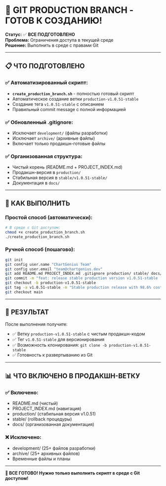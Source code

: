 # 🚀 GIT PRODUCTION BRANCH - ГОТОВ К СОЗДАНИЮ!

**Статус:** ✅ **ВСЕ ПОДГОТОВЛЕНО**  
**Проблема:** Ограничения доступа в текущей среде  
**Решение:** Выполнить в среде с правами Git  

---

## 📋 ЧТО ПОДГОТОВЛЕНО

### **✅ Автоматизированный скрипт:**
- **`create_production_branch.sh`** - полностью готовый скрипт
- Автоматическое создание ветки `production-v1.0.51-stable`
- Создание тега `v1.0.51-stable` с описанием
- Правильный commit message с полной информацией

### **✅ Обновленный .gitignore:**
- Исключает `development/` (файлы разработки)
- Исключает `archive/` (архивные файлы)
- Включает только продакшн-готовые файлы

### **✅ Организованная структура:**
- Чистый корень (README.md + PROJECT_INDEX.md)
- Продакшн-версия в `production/`
- Стабильная версия в `stable/v1.0.51-stable/`
- Документация в `docs/`

---

## 🔧 КАК ВЫПОЛНИТЬ

### **Простой способ (автоматически):**
```bash
# В среде с Git доступом:
chmod +x create_production_branch.sh
./create_production_branch.sh
```

### **Ручной способ (пошагово):**
```bash
git init
git config user.name "ChartGenius Team"
git config user.email "team@chartgenius.dev"
git add README.md PROJECT_INDEX.md .gitignore production/ stable/ docs/
git commit -m "feat: release stable production version v1.0.51-stable [полное сообщение в скрипте]"
git checkout -b production-v1.0.51-stable
git tag -a v1.0.51-stable -m "Stable production release with 98.6% cost optimization"
git checkout main
```

---

## 🎯 РЕЗУЛЬТАТ

После выполнения получите:
- ✅ Ветку `production-v1.0.51-stable` с чистым продакшн-кодом
- ✅ Тег `v1.0.51-stable` для версионирования
- ✅ Возможность клонирования: `git clone -b production-v1.0.51-stable`
- ✅ Готовность к развертыванию из Git

---

## 📊 ЧТО ВКЛЮЧЕНО В ПРОДАКШН-ВЕТКУ

### **✅ Включено:**
- README.md (чистый)
- PROJECT_INDEX.md (навигация)
- production/ (стабильная версия v1.0.51)
- stable/ (rollback процедуры)
- docs/ (организованная документация)

### **❌ Исключено:**
- development/ (25+ файлов разработки)
- archive/ (25+ архивных файлов)
- Временные файлы и планы

---

**🎉 ВСЕ ГОТОВО! Нужно только выполнить скрипт в среде с Git доступом!**
